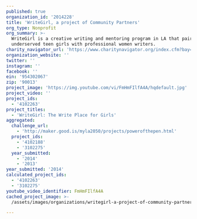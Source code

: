 ```yaml
---
published: true
organization_id: '2014228'
title: 'WriteGirl, a project of Community Partners'
org_type: Nonprofit
org_summary: >-
  WriteGirl is a creative writing and mentoring program in LA that pairs
  underserved teen girls with professional women writers.
charity_navigator_url: 'https://www.charitynavigator.org/index.cfm?bay=search.profile&ein=954302067'
organization_website: ''
twitter: ''
instagram: ''
facebook: ''
ein: '954302067'
zip: '90013'
project_image: 'https://img.youtube.com/vi/FmHmFIlfA4A/hqdefault.jpg'
project_video: ''
project_ids:
  - '4102263'
project_titles:
  - 'WriteGirl: The Write Place for Girls'
aggregated:
  challenge_url:
    - 'http://maker.good.is/myla2050/projects/powerofthepen.html'
  project_ids:
    - '4102188'
    - '3102275'
  year_submitted:
    - '2014'
    - '2013'
year_submitted: '2014'
calculated_project_ids:
  - '4102263'
  - '3102275'
youtube_video_identifier: FmHmFIlfA4A
cached_project_image: >-
  /assets/images/organizations/writegirl-a-project-of-community-partners/img.youtube.com/vi/FmHmFIlfA4A/hqdefault.jpg

---
```

